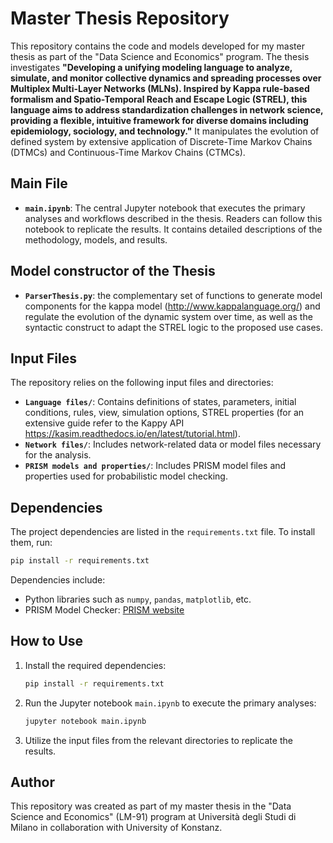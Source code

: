 
# Master Thesis Repository

This repository contains the code and models developed for my master thesis as part of the "Data Science and Economics" program. The thesis investigates **"Developing a unifying modeling language to analyze, simulate, and monitor collective dynamics and spreading processes over Multiplex Multi-Layer Networks (MLNs). Inspired by Kappa rule-based formalism and Spatio-Temporal Reach and Escape Logic (STREL), this language aims to address standardization challenges in network science, providing a flexible, intuitive framework for diverse domains including epidemiology, sociology, and technology."** It manipulates the evolution of defined system by extensive application of Discrete-Time Markov Chains (DTMCs) and Continuous-Time Markov Chains (CTMCs).

## Main File

- **`main.ipynb`**: The central Jupyter notebook that executes the primary analyses and workflows described in the thesis. Readers can follow this notebook to replicate the results. It contains detailed descriptions of the methodology, models, and results.

## Model constructor of the Thesis

- **`ParserThesis.py`**: the complementary set of functions to generate model components for the kappa model (http://www.kappalanguage.org/) and regulate the evolution of the dynamic system over time, as well as the syntactic construct to adapt the STREL logic to the proposed use cases.

## Input Files

The repository relies on the following input files and directories:
- **`Language files/`**: Contains definitions of states, parameters, initial  conditions, rules, view, simulation options, STREL properties (for an extensive guide refer to the Kappy API https://kasim.readthedocs.io/en/latest/tutorial.html).
- **`Network files/`**: Includes network-related data or model files necessary for the analysis.
- **`PRISM models and properties/`**: Includes PRISM model files and properties used for probabilistic model checking.

## Dependencies

The project dependencies are listed in the `requirements.txt` file. To install them, run:

```bash
pip install -r requirements.txt
```

Dependencies include:
- Python libraries such as `numpy`, `pandas`, `matplotlib`, etc.
- PRISM Model Checker: [PRISM website](http://www.prismmodelchecker.org/)

## How to Use

1. Install the required dependencies:
   ```bash
   pip install -r requirements.txt
   ```

2. Run the Jupyter notebook `main.ipynb` to execute the primary analyses:
   ```bash
   jupyter notebook main.ipynb
   ```

3. Utilize the input files from the relevant directories to replicate the results.

## Author

This repository was created as part of my master thesis in the "Data Science and Economics" (LM-91) program at Università degli Studi di Milano in collaboration with University of Konstanz.
